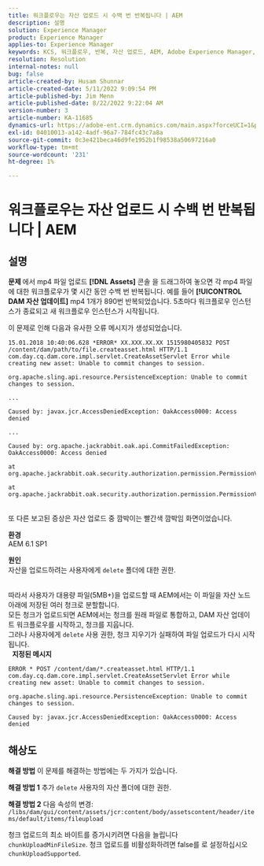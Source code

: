 ```yaml
---
title: 워크플로우는 자산 업로드 시 수백 번 반복됩니다 | AEM
description: 설명
solution: Experience Manager
product: Experience Manager
applies-to: Experience Manager
keywords: KCS, 워크플로우, 반복, 자산 업로드, AEM, Adobe Experience Manager, 6.1
resolution: Resolution
internal-notes: null
bug: false
article-created-by: Husam Shunnar
article-created-date: 5/11/2022 9:09:54 PM
article-published-by: Jim Menn
article-published-date: 8/22/2022 9:22:04 AM
version-number: 3
article-number: KA-11685
dynamics-url: https://adobe-ent.crm.dynamics.com/main.aspx?forceUCI=1&pagetype=entityrecord&etn=knowledgearticle&id=b13e57af-6ed1-ec11-a7b5-00224809c399
exl-id: 04010013-a142-4adf-96a7-784fc43c7a8a
source-git-commit: 0c3e421beca46d9fe1952b1f98538a50697216a0
workflow-type: tm+mt
source-wordcount: '231'
ht-degree: 1%

---
```


# 워크플로우는 자산 업로드 시 수백 번 반복됩니다 | AEM

## 설명


<b>문제 </b>
에서 mp4 파일 업로드 <b>[!DNL Assets]</b> 콘솔 을 드래그하여 놓으면 각 mp4 파일에 대한 워크플로우가 몇 시간 동안 수백 번 반복됩니다.
예를 들어 <b>[!UICONTROL DAM 자산 업데이트]</b> mp4 1개가 890번 반복되었습니다. 5초마다 워크플로우 인스턴스가 종료되고 새 워크플로우 인스턴스가 시작됩니다.

이 문제로 인해 다음과 유사한 오류 메시지가 생성되었습니다.


```
15.01.2018 10:40:06.628 *ERROR* XX.XXX.XX.XX 1515980405832 POST /content/dam/path/to/file.createasset.html HTTP/1.1 com.day.cq.dam.core.impl.servlet.CreateAssetServlet Error while creating new asset: Unable to commit changes to session.

org.apache.sling.api.resource.PersistenceException: Unable to commit changes to session.

...

Caused by: javax.jcr.AccessDeniedException: OakAccess0000: Access denied

...

Caused by: org.apache.jackrabbit.oak.api.CommitFailedException: OakAccess0000: Access denied

at org.apache.jackrabbit.oak.security.authorization.permission.PermissionValidator.checkPermissions(PermissionValidator.java:212)

at org.apache.jackrabbit.oak.security.authorization.permission.PermissionValidator.childNodeDeleted(PermissionValidator.java:168)
```


<br>또 다른 보고된 증상은 자산 업로드 중 깜박이는 빨간색 깜박임 화면이었습니다.

<b>환경</b>
<br>AEM 6.1 SP1

<b>원인 </b>
<br>자산을 업로드하려는 사용자에게 `delete` 폴더에 대한 권한.

<br>따라서 사용자가 대용량 파일(5MB+)을 업로드할 때 AEM에서는 이 파일을 자산 노드 아래에 저장된 여러 청크로 분할합니다.
<br>모든 청크가 업로드되면 AEM에서는 청크를 원래 파일로 통합하고, DAM 자산 업데이트 워크플로우를 시작하고, 청크를 지웁니다.
<br>그러나 사용자에게 `delete` 사용 권한, 청크 지우기가 실패하여 파일 업로드가 다시 시작됩니다.
<br> 
<b>지정된 메시지</b>



```
ERROR * POST /content/dam/*.createasset.html HTTP/1.1 com.day.cq.dam.core.impl.servlet.CreateAssetServlet Error while creating new asset: Unable to commit changes to session.

org.apache.sling.api.resource.PersistenceException: Unable to commit changes to session.

Caused by: javax.jcr.AccessDeniedException: OakAccess0000: Access denied
```



## 해상도


<b>해결 방법</b>
이 문제를 해결하는 방법에는 두 가지가 있습니다.<b> </b>

<b>해결 방법 1</b>
추가 `delete` 사용자의 자산 폴더에 대한 권한.

<b>해결 방법 2</b>
다음 속성의 변경:
`/libs/dam/gui/content/assets/jcr:content/body/assetscontent/header/items/default/items/fileupload`

청크 업로드의 최소 바이트를 증가시키려면 다음을 늘립니다 `chunkUploadMinFileSize`.
청크 업로드를 비활성화하려면 false를 로 설정하십시오 `chunkUploadSupported`.
